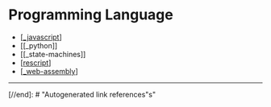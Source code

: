 # Programming Language

- [[_javascript]]
- [[_python]]
- [[_state-machines]]
- [[rescript]]
- [[_web-assembly]]

---

[//begin]: # "Autogenerated link references for markdown compatibility"
[_javascript]: javascript/_javascript "Javascript"
[rescript]: rescript "Reason ML"
[_web-assembly]: web-assembly/_web-assembly "Web Assembly"
[//end]: # "Autogenerated link references"s"
